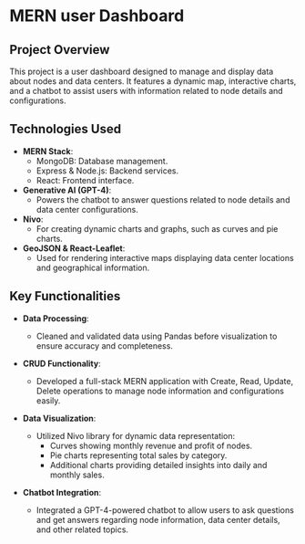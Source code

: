 
# MERN user Dashboard

## Project Overview
This project is a user dashboard designed to manage and display data about nodes and data centers. It features a dynamic map, interactive charts, and a chatbot to assist users with information related to node details and configurations.

## Technologies Used
- **MERN Stack**: 
  - MongoDB: Database management.
  - Express & Node.js: Backend services.
  - React: Frontend interface.
- **Generative AI (GPT-4)**: 
  - Powers the chatbot to answer questions related to node details and data center configurations.
- **Nivo**: 
  - For creating dynamic charts and graphs, such as curves and pie charts.
- **GeoJSON & React-Leaflet**: 
  - Used for rendering interactive maps displaying data center locations and geographical information.

## Key Functionalities
- **Data Processing**: 
  - Cleaned and validated data using Pandas before visualization to ensure accuracy and completeness.
  
- **CRUD Functionality**: 
  - Developed a full-stack MERN application with Create, Read, Update, Delete operations to manage node information and configurations easily.

- **Data Visualization**: 
  - Utilized Nivo library for dynamic data representation:
    - Curves showing monthly revenue and profit of nodes.
    - Pie charts representing total sales by category.
    - Additional charts providing detailed insights into daily and monthly sales.

- **Chatbot Integration**: 
  - Integrated a GPT-4-powered chatbot to allow users to ask questions and get answers regarding node information, data center details, and other related topics.
